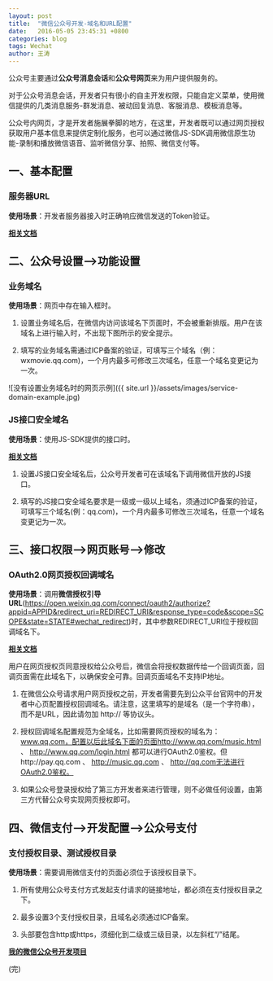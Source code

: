 ```yaml
---
layout: post
title:  "微信公众号开发-域名和URL配置"
date:   2016-05-05 23:45:31 +0800
categories: blog
tags: Wechat
author: 王涛
---
```


公众号主要通过**公众号消息会话**和**公众号网页**来为用户提供服务的。

对于公众号消息会话，开发者只有很小的自主开发权限，只能自定义菜单，使用微信提供的几类消息服务-群发消息、被动回复消息、客服消息、模板消息等。

公众号内网页，才是开发者施展拳脚的地方，在这里，开发者既可以通过网页授权获取用户基本信息来提供定制化服务，也可以通过微信JS-SDK调用微信原生功能-录制和播放微信语音、监听微信分享、拍照、微信支付等。

## 一、基本配置

### 服务器URL

**使用场景**：开发者服务器接入时正确响应微信发送的Token验证。

**[相关文档](https://mp.weixin.qq.com/wiki?t=resource/res_main&id=mp1421135319&token=&lang=zh_CN)**

## 二、公众号设置-->功能设置

### 业务域名

**使用场景**：网页中存在输入框时。

1. 设置业务域名后，在微信内访问该域名下页面时，不会被重新排版。用户在该域名上进行输入时，不出现下图所示的安全提示。

2. 填写的业务域名需通过ICP备案的验证，可填写三个域名（例：wxmovie.qq.com)，一个月内最多可修改三次域名，任意一个域名变更记为一次。

![没有设置业务域名时的网页示例]({{ site.url }}/assets/images/service-domain-example.jpg)

### JS接口安全域名

**使用场景**：使用JS-SDK提供的接口时。

**[相关文档](https://mp.weixin.qq.com/wiki?t=resource/res_main&id=mp1421141115&token=&lang=zh_CN)**

1. 设置JS接口安全域名后，公众号开发者可在该域名下调用微信开放的JS接口。

2. 填写的JS接口安全域名要求是一级或一级以上域名，须通过ICP备案的验证，可填写三个域名(例：qq.com)，一个月内最多可修改三次域名，任意一个域名变更记为一次。

## 三、接口权限-->网页账号-->修改

### OAuth2.0网页授权回调域名

**使用场景**：调用**微信授权引导URL**(https://open.weixin.qq.com/connect/oauth2/authorize?appid=APPID&redirect_uri=REDIRECT_URI&response_type=code&scope=SCOPE&state=STATE#wechat_redirect)时，其中参数REDIRECT_URI位于授权回调域名下。

**[相关文档](https://mp.weixin.qq.com/wiki?t=resource/res_main&id=mp1421140842&token=&lang=zh_CN)**

用户在网页授权页同意授权给公众号后，微信会将授权数据传给一个回调页面，回调页面需在此域名下，以确保安全可靠。回调页面域名不支持IP地址。

1. 在微信公众号请求用户网页授权之前，开发者需要先到公众平台官网中的开发者中心页配置授权回调域名。请注意，这里填写的是域名（是一个字符串），而不是URL，因此请勿加 http:// 等协议头。

2. 授权回调域名配置规范为全域名，比如需要网页授权的域名为：www.qq.com，配置以后此域名下面的页面http://www.qq.com/music.html 、 http://www.qq.com/login.html 都可以进行OAuth2.0鉴权。但http://pay.qq.com 、 http://music.qq.com 、 http://qq.com无法进行OAuth2.0鉴权。

3. 如果公众号登录授权给了第三方开发者来进行管理，则不必做任何设置，由第三方代替公众号实现网页授权即可。

## 四、微信支付-->开发配置-->公众号支付

### 支付授权目录、测试授权目录

**使用场景**：需要调用微信支付的页面必须位于该授权目录下。

1. 所有使用公众号支付方式发起支付请求的链接地址，都必须在支付授权目录之下。

2. 最多设置3个支付授权目录，且域名必须通过ICP备案。

3. 头部要包含http或https，须细化到二级或三级目录，以左斜杠“/”结尾。

**[我的微信公众号开发项目](https://github.com/WaTer9527/wechat-mp4j)**

(完)